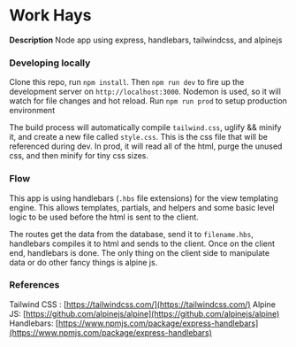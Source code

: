 # Work Hays

**Description**
Node app using express, handlebars, tailwindcss, and alpinejs


### Developing locally

Clone this repo, run `npm install`. Then `npm run dev` to fire up the development server on `http://localhost:3000`. Nodemon is used, so it will watch for file changes and hot reload. Run `npm run prod` to setup production environment

The build process will automatically compile `tailwind.css`, uglify && minify it, and create a new file called `style.css`. This is the css file that will be referenced during dev. In prod, it will read all of the html, purge the unused css, and then minify for tiny css sizes.

### Flow
This app is using handlebars (`.hbs` file extensions) for the view templating engine.  This allows templates, partials, and helpers and some basic level logic to be used before the html is sent to the client.

The routes get the data from the database, send it to `filename.hbs`, handlebars compiles it to html and sends to the client. Once on the client end, handlebars is done. The only thing on the client side to manipulate data or do other fancy things is alpine js. 

### References
Tailwind CSS :  [https://tailwindcss.com/](https://tailwindcss.com/)
Alpine JS: [https://github.com/alpinejs/alpine](https://github.com/alpinejs/alpine)
Handlebars: [https://www.npmjs.com/package/express-handlebars](https://www.npmjs.com/package/express-handlebars)
